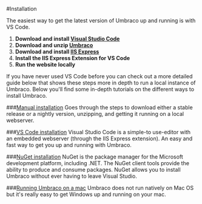 #Installation

The easiest way to get the latest version of Umbraco up and running is with VS Code.

1. **Download and install [Visual Studio Code](https://code.visualstudio.com/)**
2. **Download and unzip [Umbraco](http://our.umbraco.org/download)**
1. **Download and install [IIS Express](https://www.microsoft.com/en-us/download/details.aspx?id=48264)**
3. **Install the IIS Express Extension for VS Code**
4. **Run the website locally**

If you have never used VS Code before you can check out a more detailed guide below that shows these steps more in depth to run a local instance of Umbraco.
Below you'll find some in-depth tutorials on the different ways to install Umbraco.

###[Manual installation](install-umbraco-manually.md)
Goes through the steps to download either a stable release or a nightly version, unzipping, and getting it running on a local webserver.

###[VS Code installation](install-umbraco-with-vs-code.md)
Visual Studio Code is a simple-to use-editor with an embedded webserver (through the IIS Express extension). An easy and fast way to get you up and running with Umbraco.

###[NuGet installation](install-umbraco-with-nuget.md)
NuGet is the package manager for the Microsoft development platform, including .NET. The NuGet client tools provide the ability to produce and consume packages. NuGet allows you to install Umbraco without ever having to leave Visual Studio.

###[Running Umbraco on a mac](running-umbraco-on-a-mac.md)
Umbraco does not run natively on Mac OS but it's really easy to get Windows up and running on your mac.
